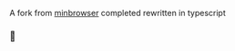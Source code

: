 A fork from [minbrowser](https://github.com/minbrowser/min) completed rewritten in typescript

### 🚧